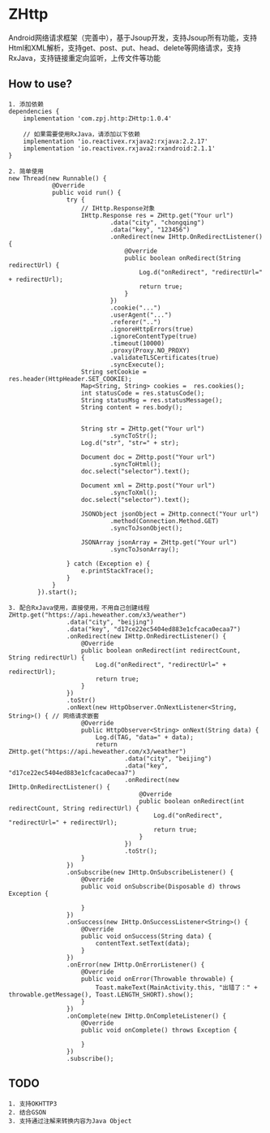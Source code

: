 # ZHttp
 Android网络请求框架（完善中），基于Jsoup开发，支持Jsoup所有功能，支持Html和XML解析，支持get、post、put、head、delete等网络请求，支持RxJava，支持链接重定向监听，上传文件等功能

## How to use?

    1. 添加依赖
    dependencies {
        implementation 'com.zpj.http:ZHttp:1.0.4'

        // 如果需要使用RxJava，请添加以下依赖
        implementation 'io.reactivex.rxjava2:rxjava:2.2.17'
        implementation 'io.reactivex.rxjava2:rxandroid:2.1.1'
    }

    2. 简单使用
    new Thread(new Runnable() {
                @Override
                public void run() {
                    try {
                        // IHttp.Response对象
                        IHttp.Response res = ZHttp.get("Your url")
                                .data("city", "chongqing")
                                .data("key", "123456")
                                .onRedirect(new IHttp.OnRedirectListener() {
                                    @Override
                                    public boolean onRedirect(String redirectUrl) {
                                        Log.d("onRedirect", "redirectUrl=" + redirectUrl);
                                        return true;
                                    }
                                })
                                .cookie("...")
                                .userAgent("...")
                                .referer("..")
                                .ignoreHttpErrors(true)
                                .ignoreContentType(true)
                                .timeout(10000)
                                .proxy(Proxy.NO_PROXY)
                                .validateTLSCertificates(true)
                                .syncExecute();
                        String setCookie = res.header(HttpHeader.SET_COOKIE);
                        Map<String, String> cookies =  res.cookies();
                        int statusCode = res.statusCode();
                        String statusMsg = res.statusMessage();
                        String content = res.body();


                        String str = ZHttp.get("Your url")
                                .syncToStr();
                        Log.d("str", "str=" + str);

                        Document doc = ZHttp.post("Your url")
                                .syncToHtml();
                        doc.select("selector").text();

                        Document xml = ZHttp.post("Your url")
                                .syncToXml();
                        doc.select("selector").text();

                        JSONObject jsonObject = ZHttp.connect("Your url")
                                .method(Connection.Method.GET)
                                .syncToJsonObject();

                        JSONArray jsonArray = ZHttp.get("Your url")
                                .syncToJsonArray();

                    } catch (Exception e) {
                        e.printStackTrace();
                    }
                }
            }).start();

    3. 配合RxJava使用，直接使用，不用自己创建线程
    ZHttp.get("https://api.heweather.com/x3/weather")
                    .data("city", "beijing")
                    .data("key", "d17ce22ec5404ed883e1cfcaca0ecaa7")
                    .onRedirect(new IHttp.OnRedirectListener() {
                        @Override
                        public boolean onRedirect(int redirectCount, String redirectUrl) {
                            Log.d("onRedirect", "redirectUrl=" + redirectUrl);
                            return true;
                        }
                    })
                    .toStr()
                    .onNext(new HttpObserver.OnNextListener<String, String>() { // 网络请求嵌套
                        @Override
                        public HttpObserver<String> onNext(String data) {
                            Log.d(TAG, "data=" + data);
                            return ZHttp.get("https://api.heweather.com/x3/weather")
                                    .data("city", "beijing")
                                    .data("key", "d17ce22ec5404ed883e1cfcaca0ecaa7")
                                    .onRedirect(new IHttp.OnRedirectListener() {
                                        @Override
                                        public boolean onRedirect(int redirectCount, String redirectUrl) {
                                            Log.d("onRedirect", "redirectUrl=" + redirectUrl);
                                            return true;
                                        }
                                    })
                                    .toStr();
                        }
                    })
                    .onSubscribe(new IHttp.OnSubscribeListener() {
                        @Override
                        public void onSubscribe(Disposable d) throws Exception {

                        }
                    })
                    .onSuccess(new IHttp.OnSuccessListener<String>() {
                        @Override
                        public void onSuccess(String data) {
                            contentText.setText(data);
                        }
                    })
                    .onError(new IHttp.OnErrorListener() {
                        @Override
                        public void onError(Throwable throwable) {
                            Toast.makeText(MainActivity.this, "出错了：" + throwable.getMessage(), Toast.LENGTH_SHORT).show();
                        }
                    })
                    .onComplete(new IHttp.OnCompleteListener() {
                        @Override
                        public void onComplete() throws Exception {

                        }
                    })
                    .subscribe();

## TODO
    1. 支持OKHTTP3
    2. 结合GSON
    3. 支持通过注解来转换内容为Java Object
